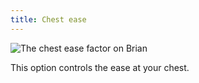 ```yaml
---
title: Chest ease
---
```

![The chest ease factor on Brian](./chestease.svg)

This option controls the ease at your chest.
